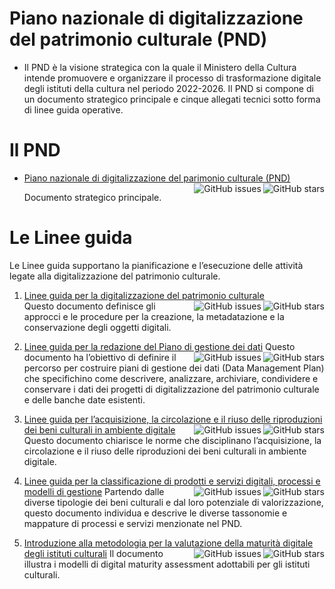 # Piano nazionale di digitalizzazione del patrimonio culturale (PND)

- Il PND è la visione strategica con la quale il Ministero della Cultura intende promuovere e organizzare il processo di trasformazione digitale degli istituti della cultura nel periodo 2022-2026.  Il PND si compone di un documento strategico principale e cinque allegati tecnici sotto forma di linee guida operative.

# Il PND

- [Piano nazionale di digitalizzazione del parimonio culturale (PND)](https://github.com/italia/ICDP-PND-docs) <img align="right" src="https://img.shields.io/github/stars/italia/ICDP-PND-docs?label=%E2%AD%90%EF%B8%8F&logo=github" alt="GitHub stars"><img align="right" src="https://img.shields.io/github/issues/italia/ICDP-PND-docs" alt="GitHub issues">

  Documento strategico principale.

# Le Linee guida
Le Linee guida supportano la pianificazione e l’esecuzione delle attività legate alla digitalizzazione del patrimonio culturale.
    
1. [Linee guida per la digitalizzazione del patrimonio culturale](https://github.com/italia/ICDP-PND-digitalizzazione-docs) <img align="right" src="https://img.shields.io/github/stars/italia/ICDP-PND-docs?label=%E2%AD%90%EF%B8%8F&logo=github" alt="GitHub stars"> <img align="right" src="https://img.shields.io/github/issues/italia/ICDP-PND-docs" alt="GitHub issues">  
   Questo documento definisce gli approcci e le procedure per la creazione, la metadatazione e la conservazione degli oggetti digitali.

2. [Linee guida per la redazione del Piano di gestione dei dati](https://github.com/italia/ICDP-PND-dmp-docs) <img align="right" src="https://img.shields.io/github/stars/italia/ICDP-PND-docs?label=%E2%AD%90%EF%B8%8F&logo=github" alt="GitHub stars"> <img align="right" src="https://img.shields.io/github/issues/italia/ICDP-PND-docs" alt="GitHub issues">
    Questo documento ha l’obiettivo di definire il percorso per costruire piani di gestione dei dati (Data Management Plan) che specifichino come descrivere, analizzare, archiviare, condividere e conservare i dati dei progetti di digitalizzazione del patrimonio culturale e delle banche date esistenti.

3. [Linee guida per l’acquisizione, la circolazione e il riuso delle riproduzioni dei beni culturali in ambiente digitale](https://github.com/italia/ICDP-PND-circolazione-riuso-docs) <img align="right" src="https://img.shields.io/github/stars/italia/ICDP-PND-docs?label=%E2%AD%90%EF%B8%8F&logo=github" alt="GitHub stars"><img align="right" src="https://img.shields.io/github/issues/italia/ICDP-PND-docs" alt="GitHub issues">
    Questo documento chiarisce le norme che disciplinano l’acquisizione, la circolazione e il riuso delle riproduzioni dei beni culturali in ambiente digitale.

4. [Linee guida per la classificazione di prodotti e servizi digitali, processi e modelli di gestione](https://github.com/italia/ICDP-PND-servizi-docs) <img align="right" src="https://img.shields.io/github/stars/italia/ICDP-PND-docs?label=%E2%AD%90%EF%B8%8F&logo=github" alt="GitHub stars"> <img align="right" src="https://img.shields.io/github/issues/italia/ICDP-PND-docs" alt="GitHub issues">
  Partendo dalle diverse tipologie dei beni culturali e dal loro potenziale di valorizzazione, questo documento individua e descrive le diverse tassonomie e mappature di processi e servizi menzionate nel PND.

5. [Introduzione alla metodologia per la valutazione della maturità digitale degli istituti culturali](https://github.com/italia/ICDP-PND-maturita-docs) <img align="right" src="https://img.shields.io/github/stars/italia/ICDP-PND-docs?label=%E2%AD%90%EF%B8%8F&logo=github" alt="GitHub stars"> <img align="right" src="https://img.shields.io/github/issues/italia/ICDP-PND-docs" alt="GitHub issues">
  Il documento illustra i modelli di digital maturity assessment adottabili per gli istituti culturali.

